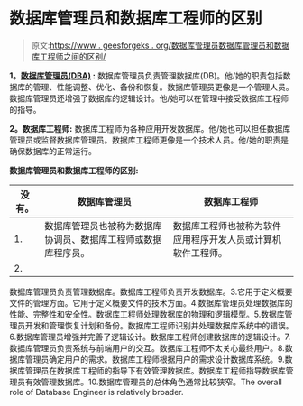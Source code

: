 # 数据库管理员和数据库工程师的区别

> 原文:[https://www . geesforgeks . org/数据库管理员数据库管理员和数据库工程师之间的区别/](https://www.geeksforgeeks.org/difference-between-database-administrator-dba-and-database-engineer/)

**1。[数据库管理员(DBA)](https://www.geeksforgeeks.org/dba-full-form/) :**
数据库管理员负责管理数据库(DB)。他/她的职责包括数据库的管理、性能调整、优化、备份和恢复。数据库管理员更像是一个管理人员。数据库管理员还增强了数据库的逻辑设计。他/她可以在管理中接受数据库工程师的指导。

**2。数据库工程师:**
数据库工程师为各种应用开发数据库。他/她也可以担任数据库管理员或监督数据库管理员。数据库工程师更像是一个技术人员。他/她的职责是确保数据库的正常运行。

**数据库管理员和数据库工程师的区别:**

<center>

| 没有。 | 数据库管理员 | 数据库工程师 |
| --- | --- | --- |
| 1. | 数据库管理员也被称为数据库协调员、数据库工程师或数据库程序员。 | 数据库工程师也被称为软件应用程序开发人员或计算机软件工程师。 |
| 2. |

</center>

数据库管理员负责管理数据库。数据库工程师负责开发数据库。3.它用于定义概要文件的管理方面。它用于定义概要文件的技术方面。4.数据库管理员处理数据库的性能、完整性和安全性。数据库工程师处理数据库的物理和逻辑模型。5.数据库管理员开发和管理恢复计划和备份。数据库工程师识别并处理数据库系统中的错误。6.数据库管理员增强并完善了逻辑设计。数据库工程师创建数据库的逻辑设计。7.数据库管理员负责系统与前端用户的交互。数据库工程师不太关心最终用户。8.数据库管理员确定用户的需求。数据库工程师根据用户的需求设计数据库系统。9.数据库管理员在数据库工程师的指导下有效管理数据库。数据库工程师指导数据库管理员有效管理数据库。10.数据库管理员的总体角色通常比较狭窄。The overall role of Database Engineer is relatively broader.